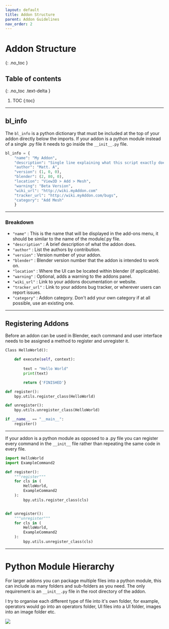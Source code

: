 ```yaml
---
layout: default
title: Addon Structure
parent: Addon Guidelines
nav_order: 2
---
```

# Addon Structure
{: .no_toc }

## Table of contents
{: .no_toc .text-delta }

1. TOC
{:toc}

---

## bl_info

The `bl_info` is a python dictionary that must be included at the top of your addon directly below the imports. If your addon is a python module instead of a single .py file it needs to go inside the `__init__.py` file.

```python
bl_info = {
    "name": "My Addon", 
    "description": "Single line explaining what this script exactly does.",
    "author": "Matt. A",
    "version": (1, 0, 0),
    "blender": (2, 80, 0),
    "location": "View3D > Add > Mesh",
    "warning": "Beta Version",
    "wiki_url": "http://wiki.myAddon.com"
    "tracker_url": "http://wiki.myAddon.com/bugs",
    "category": "Add Mesh"
    }
```

---

### Breakdown

- `"name"` : This is the name that will be displayed in the add-ons menu, it should be similar to the name of the module/.py file. <br>
- `"description"` : A brief description of what the addon does. <br>
- `"author"` : List the authors by contribution. <br>
- `"version"` : Version number of your addon. <br>
- `"blender"` : Blender version number that the addon is intended to work on. <br>
- `"location"` : Where the UI can be located within blender (if applicable). <br>
- `"warning"` : Optional, adds a warning to the addons panel. <br>
- `"wiki_url"` : Link to your addons documentation or website. <br>
- `"tracker_url"` : Link to your addons bug tracker, or wherever users can report issues. <br>
- `"category"` : Addon category. Don't add your own category if at all possible, use an existing one.

---

## Registering Addons

Before an addon can be used in Blender, each command and user interface needs to be assigned a method to register and unregister it.

```python
Class HelloWorld():

    def execute(self, context):
        
        text = "Hello World"
        print(text)

        return {'FINISHED'}

def register():
    bpy.utils.register_class(HelloWorld)

def unregister():
    bpy.utils.unregister_class(HelloWorld)

if __name__ == "__main__":
    register()
```
---

If your addon is a python module as opposed to a .py file you can register every command in the `__init__` file rather than repeating the same code in every file.


```python
import HelloWorld
import ExampleCommand2

def register():
    """register"""
    for cls in (
        HelloWorld,
        ExampleCommand2
    ):
        bpy.utils.register_class(cls)


def unregister():
    """unregister"""
    for cls in (
        HelloWorld,
        ExampleCommand2
    ):
        bpy.utils.unregister_class(cls)
```
---

# Python Module Hierarchy

For larger addons you can package multiple files into a python module, this can include as many folders and sub-folders as you need. The only requirement is an `__init__.py` file in the root directory of the addon.

I try to organise each different type of file into it's own folder, for example, operators would go into an operators folder, UI files into a UI folder, images into an image folder etc. 

<img src="{{site.baseurl}}/assets/images/folder_structure_diagram.png">